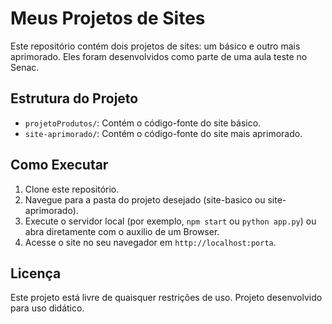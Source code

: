# Meus Projetos de Sites

Este repositório contém dois projetos de sites: um básico e outro mais aprimorado. Eles foram desenvolvidos como parte de uma aula teste no Senac.

## Estrutura do Projeto

- `projetoProdutos/`: Contém o código-fonte do site básico.
- `site-aprimorado/`: Contém o código-fonte do site mais aprimorado.

## Como Executar

1. Clone este repositório.
2. Navegue para a pasta do projeto desejado (site-basico ou site-aprimorado).
3. Execute o servidor local (por exemplo, `npm start` ou `python app.py`) ou abra diretamente com o auxilio de um Browser.
4. Acesse o site no seu navegador em `http://localhost:porta`.

## Licença

Este projeto está livre de quaisquer restrições de uso. Projeto desenvolvido para uso didático.
